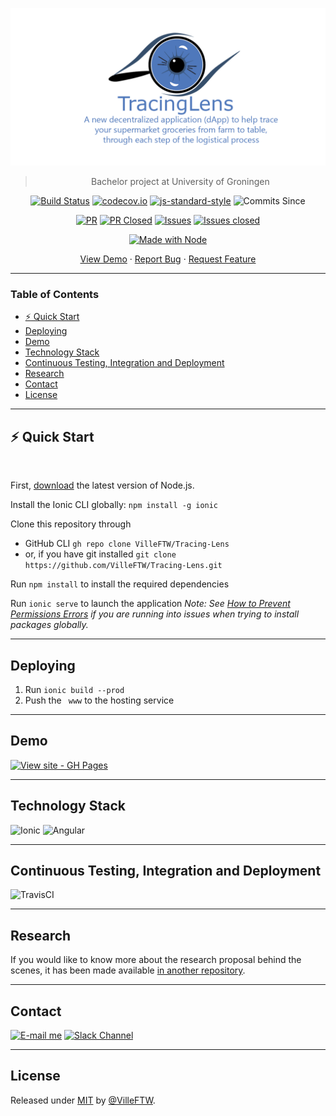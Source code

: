 <div align="center">

![Repository Logo](resources/repository-logo.png)

> Bachelor project at University of Groningen

[![Build Status](https://app.travis-ci.com/VilleFTW/Tracing-Lens.svg?token=HmAKdxYwy5bzcgZz7Jov&branch=master)](https://app.travis-ci.com/VilleFTW/Tracing-Lens)
[![codecov.io](https://codecov.io/github/VilleFTW/Tracing-Lens/coverage.svg?branch=master)](https://codecov.io/github/VilleFTW/Tracing-Lens?branch=master)
[![js-standard-style](https://img.shields.io/badge/code%20style-standard-brightgreen.svg)](http://standardjs.com/)
![Commits Since](https://img.shields.io/github/commits-since/VilleFTW/Tracing-Lens}/v1.0.svg)

[![PR](https://img.shields.io/github/issues-pr/VilleFTW/Tracing-Lens.svg)](https://test.com)
[![PR Closed](https://img.shields.io/github/issues-pr-closed/VilleFTW/Tracing-Lens.svg)](https://test.com)
[![Issues](https://img.shields.io/github/issues/VilleFTW/Tracing-Lens.svg)](https://test.com)
[![Issues closed](https://img.shields.io/github/issues-closed/VilleFTW/Tracing-Lens.svg)](https://test.com)

[![Made with Node](https://img.shields.io/badge/dynamic/json?label=node&query=%24.engines%5B%22node%22%5D&url=https%3A%2F%2Fraw.githubusercontent.com%2FVilleFTW%2FTracing-Lens%2Fmaster%2Fpackage.json)](https://nodejs.org 'Go to Node.js homepage')

[View Demo](https://villeftw.github.io/Tracing-Lens/) · [Report Bug](https://github.com/VilleFTW/Tracing-Lens/issues) · [Request Feature](https://github.com/VilleFTW/Tracing-Lens/issues)

</div>

<hr>

### Table of Contents

- [:zap: Quick Start](#zap-quick-start)
- [Deploying](#deploying)
- [Demo](#demo)
- [Technology Stack](#technology-stack)
- [Continuous Testing, Integration and Deployment](#continuous-testing-integration-and-deployment)
- [Research](#research)
- [Contact](#contact)
- [License](#license)

<hr>

## :zap: Quick Start

<br>

First, [download](https://nodejs.org/en/download/) the latest version of Node.js.

Install the Ionic CLI globally: `npm install -g ionic`

Clone this repository through

- GitHub CLI `gh repo clone VilleFTW/Tracing-Lens`
- or, if you have git installed `git clone https://github.com/VilleFTW/Tracing-Lens.git`

Run `npm install` to install the required dependencies

Run `ionic serve` to launch the application
_Note: See [How to Prevent Permissions Errors](https://github.com/ionic-team/ionic-conference-app#:~:text=Note%3A%20See%20How%20to%20Prevent%20Permissions%20Errors%20if%20you%20are%20running%20into%20issues%20when%20trying%20to%20install%20packages%20globally.) if you are running into issues when trying to install packages globally._

<hr>

## Deploying

1. Run `ionic build --prod`
2. Push the ` www` to the hosting service

<hr>

## Demo

[![View site - GH Pages](https://img.shields.io/badge/View_site-GH_Pages-2ea44f?style=for-the-badge)](https://villeftw.github.io/Tracing-Lens/)

<hr>

## Technology Stack

![Ionic](https://img.shields.io/badge/Ionic-3880FF?style=for-the-badge&logo=ionic&logoColor=white)
![Angular](https://img.shields.io/badge/Angular-DD0031?style=for-the-badge&logo=angular&logoColor=white)

<hr>

## Continuous Testing, Integration and Deployment

![TravisCI](https://img.shields.io/badge/travis_CI-3EAAAF?style=for-the-badge&logo=travisci&logoColor=white)

<hr>

## Research

If you would like to know more about the research proposal behind the scenes, it has been made available [in another repository](https://github.com/VilleFTW/RUG-BSc-Thesis).

<hr>

## Contact

[![E-mail me](https://img.shields.io/badge/Gmail-D14836?style=for-the-badge&logo=gmail&logoColor=white)](https://mail.google.com/mail/?view=cm&fs=1&tf=1&to=s.bighiu@student.rug.nl)
[![Slack Channel](https://img.shields.io/badge/Slack-4A154B?style=for-the-badge&logo=slack&logoColor=white)](https://join.slack.com/t/rugbscproject-oub4317/shared_invite/zt-17ug9ohdg-9fqYpnBgNeBVY8fKtZ3ZAQ)

<hr>

## License

Released under [MIT](/LICENSE) by [@VilleFTW](https://github.com/VilleFTW).
